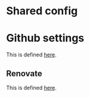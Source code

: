 # Shared config

# Github settings
This is defined [here](https://github.com/habx/devops-repo-shared-configs/tree/dev/github-settings).

## Renovate
This is defined [here](https://github.com/habx/devops-repo-shared-configs/tree/dev/renovate).
